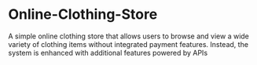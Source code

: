 # Online-Clothing-Store
A simple online clothing store that allows users to browse and view a wide variety of clothing items without integrated payment features. Instead, the system is enhanced with additional features powered by APIs
